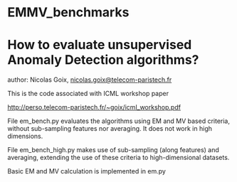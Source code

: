 # EMMV_benchmarks
# How to evaluate unsupervised Anomaly Detection algorithms?

author: Nicolas Goix, nicolas.goix@telecom-paristech.fr

This is the code associated with ICML workshop paper

http://perso.telecom-paristech.fr/~goix/icml_workshop.pdf

File em_bench.py evaluates the algorithms using EM and MV based criteria,
without sub-sampling features nor averaging. It does not work in high dimensions.

File em_bench_high.py makes use of sub-sampling (along features) and averaging,
extending the use of these criteria to high-dimensional datasets.

Basic EM and MV calculation is implemented in em.py
